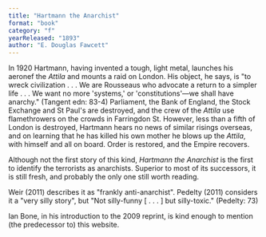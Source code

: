 ```yaml
---
title: "Hartmann the Anarchist"
format: "book"
category: "f"
yearReleased: "1893"
author: "E. Douglas Fawcett"
---
```

In 1920 Hartmann, having invented a tough, light metal,  launches his aeronef the _Attila_ and mounts a raid on London. His object,  he says, is "to wreck civilization . . . We are Rousseaus who advocate a return  to a simpler life . . . We want no more 'systems,' or 'constitutions'—we shall  have anarchy." (Tangent edn: 83-4) Parliament, the Bank of England, the Stock  Exchange and St Paul's are destroyed, and the crew of the _Attila_ use  flamethrowers on the crowds in Farringdon St. However, less than a fifth of  London is destroyed, Hartmann hears no news of similar risings overseas, and on  learning that he has killed his own mother he blows up the _Attila_, with  himself and all on board. Order is restored, and the Empire recovers.

Although not the first story of this kind, <em>Hartmann the Anarchist</em> is the first to identify the terrorists as anarchists. Superior to most of its successors, it is still fresh, and probably the only one still worth reading.

Weir (2011) describes it as "frankly anti-anarchist". Pedelty (2011) considers  it a "very silly story", but "Not silly-funny [ . . . ] but silly-toxic." (Pedelty:  73)

Ian Bone, in his introduction to the 2009  reprint, is kind enough to mention (the predecessor to) this website.
